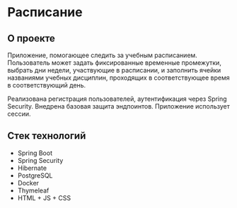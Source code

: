 # Расписание

## О проекте

Приложение, помогающее следить за учебным расписанием. Пользователь может задать фиксированные временные промежутки, выбрать дни недели, участвующие в расписании, и заполнить ячейки названиями учебных дисциплин, проходящих в соответствующее время в соответствующий день.

Реализована регистрация пользователей, аутентификация через Spring Security. Внедрена базовая защита эндпоинтов. Приложение использует сессии.

## Стек технологий
- Spring Boot
- Spring Security 
- Hibernate
- PostgreSQL
- Docker
- Thymeleaf
- HTML + JS + CSS
